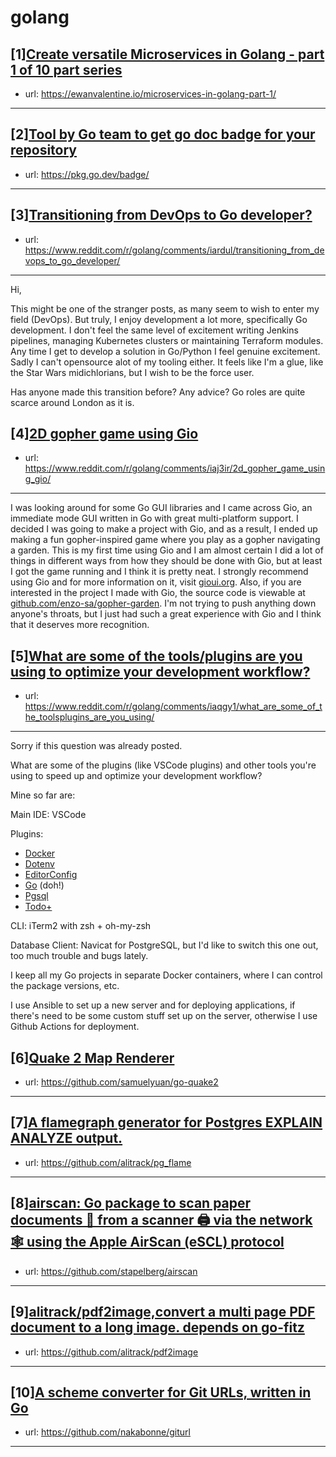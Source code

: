# golang
## [1][Create versatile Microservices in Golang - part 1 of 10 part series](https://www.reddit.com/r/golang/comments/iap0gv/create_versatile_microservices_in_golang_part_1/)
- url: https://ewanvalentine.io/microservices-in-golang-part-1/
---

## [2][Tool by Go team to get go doc badge for your repository](https://www.reddit.com/r/golang/comments/ial219/tool_by_go_team_to_get_go_doc_badge_for_your/)
- url: https://pkg.go.dev/badge/
---

## [3][Transitioning from DevOps to Go developer?](https://www.reddit.com/r/golang/comments/iardul/transitioning_from_devops_to_go_developer/)
- url: https://www.reddit.com/r/golang/comments/iardul/transitioning_from_devops_to_go_developer/
---
Hi,

This might be one of the stranger posts, as many seem to wish to enter my field (DevOps). But truly, I enjoy development a lot more, specifically Go development. I don't feel the same level of excitement writing Jenkins pipelines, managing Kubernetes clusters or maintaining Terraform modules. Any time I get to develop a solution in Go/Python I feel genuine excitement. Sadly I can't opensource alot of my tooling either. It feels like I'm a glue, like the Star Wars midichlorians, but I wish to be the force user. 

Has anyone made this transition before? Any advice? Go roles are quite scarce around London as it is.
## [4][2D gopher game using Gio](https://www.reddit.com/r/golang/comments/iaj3ir/2d_gopher_game_using_gio/)
- url: https://www.reddit.com/r/golang/comments/iaj3ir/2d_gopher_game_using_gio/
---
I was looking around for some Go GUI libraries and I came across Gio, an immediate mode GUI written in Go with great multi-platform support. I decided I was going to make a project with Gio, and as a result, I ended up making a fun gopher-inspired game where you play as a gopher navigating a garden. This is my first time using Gio and I am almost certain I did a lot of things in different ways from how they should be done with Gio, but at least I got the game running and I think it is pretty neat. I strongly recommend using Gio and for more information on it, visit [gioui.org](https://gioui.org/). Also, if you are interested in the project I made with Gio, the source code is viewable at [github.com/enzo-sa/gopher-garden](https://github.com/enzo-sa/gopher-garden). I'm not trying to push anything down anyone's throats, but I just had such a great experience with Gio and I think that it deserves more recognition.
## [5][What are some of the tools/plugins are you using to optimize your development workflow?](https://www.reddit.com/r/golang/comments/iaqgy1/what_are_some_of_the_toolsplugins_are_you_using/)
- url: https://www.reddit.com/r/golang/comments/iaqgy1/what_are_some_of_the_toolsplugins_are_you_using/
---
Sorry if this question was already posted.

What are some of the plugins (like VSCode plugins) and other tools you're using to speed up and optimize your development workflow?

Mine so far are:

Main IDE: VSCode

Plugins: 
- [Docker](https://github.com/microsoft/vscode-docker)
- [Dotenv](https://github.com/mikestead/vscode-dotenv)
- [EditorConfig](https://github.com/editorconfig/editorconfig-vscode)
- [Go](https://github.com/golang/vscode-go) (doh!)
- [Pgsql](https://github.com/doublefint/vscode-pgsql)
- [Todo+](https://github.com/fabiospampinato/vscode-todo-plus)

CLI: iTerm2 with zsh + oh-my-zsh

Database Client: Navicat for PostgreSQL, but I'd like to switch this one out, too much trouble and bugs lately.

I keep all my Go projects in separate Docker containers, where I can control the package versions, etc.

I use Ansible to set up a new server and for deploying applications, if there's need to be some custom stuff set up on the server, otherwise I use Github Actions for deployment.
## [6][Quake 2 Map Renderer](https://www.reddit.com/r/golang/comments/iab4me/quake_2_map_renderer/)
- url: https://github.com/samuelyuan/go-quake2
---

## [7][A flamegraph generator for Postgres EXPLAIN ANALYZE output.](https://www.reddit.com/r/golang/comments/iama5d/a_flamegraph_generator_for_postgres_explain/)
- url: https://github.com/alitrack/pg_flame
---

## [8][airscan: Go package to scan paper documents 📄 from a scanner 🖨️ via the network 🕸️ using the Apple AirScan (eSCL) protocol](https://www.reddit.com/r/golang/comments/iascmx/airscan_go_package_to_scan_paper_documents_from_a/)
- url: https://github.com/stapelberg/airscan
---

## [9][alitrack/pdf2image,convert a multi page PDF document to a long image. depends on go-fitz](https://www.reddit.com/r/golang/comments/iamt5g/alitrackpdf2imageconvert_a_multi_page_pdf/)
- url: https://github.com/alitrack/pdf2image
---

## [10][A scheme converter for Git URLs, written in Go](https://www.reddit.com/r/golang/comments/iargps/a_scheme_converter_for_git_urls_written_in_go/)
- url: https://github.com/nakabonne/giturl
---

